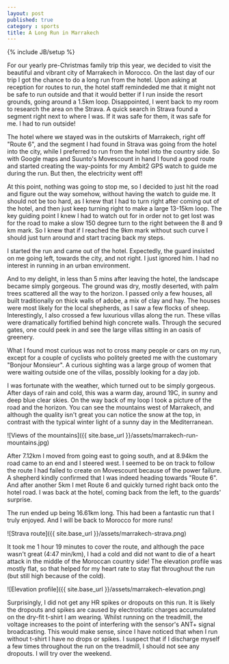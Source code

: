 ```yaml
---
layout: post
published: true
category : sports
title: A Long Run in Marrakech
---
```

{% include JB/setup %}

For our yearly pre-Christmas family trip this year, we decided to
visit the beautiful and vibrant city of Marrakech in Morocco. On the
last day of our trip I got the chance to do a long run from the hotel.
Upon asking at reception for routes to run, the hotel staff remindeded
me that it might not be safe to run outside and that it would better
if I run inside the resort grounds, going around a 1.5km loop.
Disappointed, I went back to my room to research the area on the
Strava. A quick search in Strava found a segment right next to where I
was. If it was safe for them, it was safe for me. I had to run
outside!

The hotel where we stayed was in the outskirts of Marrakech, right off
"Route 6", and the segment I had found in Strava was going from the
hotel into the city, while I preferred to run from the hotel into the
country side. So with Google maps and Suunto's Movescount in hand I
found a good route and started creating the way-points for my Ambit2
GPS watch to guide me during the run. But then, the electricity went
off!

At this point, nothing was going to stop me, so I decided to just hit
the road and figure out the way somehow, without having the watch to
guide me. It should not be too hard, as I knew that I had to turn
right after coming out of the hotel, and then just keep turning right
to make a large 13-15km loop. The key guiding point I knew I had to
watch out for in order not to get lost was for the road to make a slow
150 degree turn to the right between the 8 and 9 km mark. So I knew
that if I reached the 9km mark without such curve I should just turn
around and start tracing back my steps.

I started the run and came out of the hotel. Expectedly, the guard
insisted on me going left, towards the city, and not right. I just
ignored him. I had no interest in running in an urban environment.

And to my delight, in less than 5 mins after leaving the hotel, the
landscape became simply gorgeous. The ground was dry, mostly deserted,
with palm trees scattered all the way to the horizon. I passed only a
few houses, all built traditionally on thick walls of adobe, a mix of
clay and hay. The houses were most likely for the local shepherds, as
I saw a few flocks of sheep. Interestingly, I also crossed a few
luxurious villas along the run. These villas were dramatically
fortified behind high concrete walls. Through the secured gates, one
could peek in and see the large villas sitting in an oasis of
greenery.

What I found most curious was not to cross many people or cars on my
run, except for a couple of cyclists who politely greeted me with the
customary "Bonjour Monsieur". A curious sighting was a large group of
women that were waiting outside one of the villas, possibly looking
for a day job.

I was fortunate with the weather, which turned out to be simply
gorgeous. After days of rain and cold, this was a warm day, around
19C, in sunny and deep blue clear skies. On the way back of my loop I
took a picture of the road and the horizon. You can see the mountains
west of Marrakech, and although the quality isn't great you can notice
the snow at the top, in contrast with the typical winter light of a
sunny day in the Mediterranean.

![Views of the mountains]({{ site.base_url }}/assets/marrakech-run-mountains.jpg)

After 7.12km I moved from going east to going south, and at 8.94km the
road came to an end and I steered west. I seemed to be on track to
follow the route I had failed to create on Movescount because of the
power failure. A shepherd kindly confirmed that I was indeed heading
towards "Route 6". And after another 5km I met Route 6 and quickly
turned right back onto the hotel road. I was back at the hotel, coming
back from the left, to the guards' surprise.

The run ended up being 16.61km long. This had been a fantastic run
that I truly enjoyed. And I will be back to Morocco for more runs!

![Strava route]({{ site.base_url }}/assets/marrakech-strava.png)

It took me 1 hour 19 minutes to cover the route, and although the pace
wasn't great (4:47 min/km), I had a cold and did not want to die of a
heart attack in the middle of the Moroccan country side! The elevation
profile was mostly flat, so that helped for my heart rate to stay flat
throughout the run (but still high because of the cold).

![Elevation profile]({{ site.base_url }}/assets/marrakech-elevation.png)

Surprisingly, I did not get any HR spikes or dropouts on this run. It
is likely the dropouts and spikes are caused by electrostatic charges
accumulated on the dry-fit t-shirt I am wearing. Whilst running on the
treadmill, the voltage increases to the point of interfering with the
sensor's ANT+ signal broadcasting. This would make sense, since I have
noticed that when I run without t-shirt I have no drops or spikes. I
suspect that if I discharge myself a few times throughout the run on
the treadmill, I should not see any dropouts. I will try over the
weekend.
